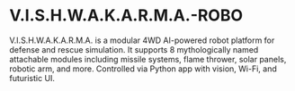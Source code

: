 # V.I.S.H.W.A.K.A.R.M.A.-ROBO
V.I.S.H.W.A.K.A.R.M.A. is a modular 4WD AI-powered robot platform for defense and rescue simulation. It supports 8 mythologically named attachable modules including missile systems, flame thrower, solar panels, robotic arm, and more. Controlled via Python app with vision, Wi-Fi, and futuristic UI.
